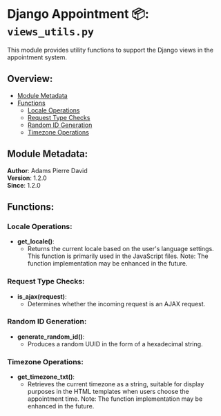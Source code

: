 # Django Appointment 📦: `views_utils.py`

This module provides utility functions to support the Django views in the appointment system.

## Overview:

- [Module Metadata](#module-metadata)
- [Functions](#functions)
  - [Locale Operations](#locale-operations)
  - [Request Type Checks](#request-type-checks)
  - [Random ID Generation](#random-id-generation)
  - [Timezone Operations](#timezone-operations)

## Module Metadata:

**Author**: Adams Pierre David  
**Version**: 1.2.0  
**Since**: 1.2.0

## Functions:

### Locale Operations:

- **get_locale()**:
  - Returns the current locale based on the user's language settings. This function is primarily used in the JavaScript files. Note: The function implementation may be enhanced in the future.

### Request Type Checks:

- **is_ajax(request)**:
  - Determines whether the incoming request is an AJAX request.

### Random ID Generation:

- **generate_random_id()**:
  - Produces a random UUID in the form of a hexadecimal string.

### Timezone Operations:

- **get_timezone_txt()**:
  - Retrieves the current timezone as a string, suitable for display purposes in the HTML templates when users choose the appointment time. Note: The function implementation may be enhanced in the future.

